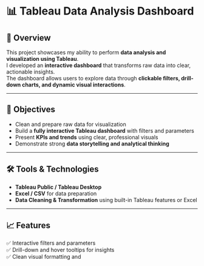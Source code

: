 # 📊 Tableau Data Analysis Dashboard

## 🧩 Overview
This project showcases my ability to perform **data analysis and visualization using Tableau**.  
I developed an **interactive dashboard** that transforms raw data into clear, actionable insights.  
The dashboard allows users to explore data through **clickable filters, drill-down charts, and dynamic visual interactions**.

---

## 🎯 Objectives
- Clean and prepare raw data for visualization  
- Build a **fully interactive Tableau dashboard** with filters and parameters  
- Present **KPIs and trends** using clear, professional visuals  
- Demonstrate strong **data storytelling and analytical thinking**

---

## 🛠️ Tools & Technologies
- **Tableau Public / Tableau Desktop**  
- **Excel / CSV** for data preparation  
- **Data Cleaning & Transformation** using built-in Tableau features or Excel  

---

## 📈 Features
✅ Interactive filters and parameters  
✅ Drill-down and hover tooltips for insights  
✅ Clean visual formatting and
